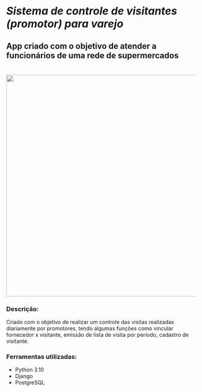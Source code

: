 # ***Sistema de controle de visitantes (promotor) para varejo***
## App criado com o objetivo de atender a funcionários de uma rede de supermercados

<h1 align="center">
   <img 
         width="1440"
         height="590"
         src= "https://github.com/EliasGabriel1999/FCPortaria/assets/82988030/020b2caf-f729-4d75-b09b-8d048f0d71a9" 
   >    
</h1>
   
 
### Descrição:
Criado com o objetivo de realizar um controle das visitas realizadas diariamente por promotores, tendo algumas funções como vincular fornecedor x visitante, emissão de lista de visita por período, cadastro de visitante. 

### Ferramentas utilizadas: 
- Python 3.10
- Django
- PostgreSQL
